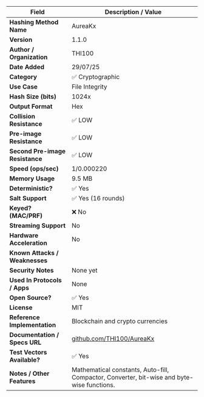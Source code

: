 | **Field**                       | **Description / Value**                                                                    |
|---------------------------------|--------------------------------------------------------------------------------------------|
| **Hashing Method Name**         | AureaKx                                                                                    |
| **Version**                     | 1.1.0                                                                                      |
| **Author / Organization**       | THI100                                                                                     |
| **Date Added**                  | 29/07/25                                                                                   |
| **Category**                    | ✅ Cryptographic                                                                            |
| **Use Case**                    | File Integrity                                                                             |
| **Hash Size (bits)**            | 1024x                                                                                      |
| **Output Format**               | Hex                                                                                        |
| **Collision Resistance**        | ✅ LOW                                                                                  |
| **Pre-image Resistance**        | ✅ LOW                                                                                  |
| **Second Pre-image Resistance** | ✅ LOW                                                                                  |
| **Speed (ops/sec)**             | 1/0.000220                                                                                 |
| **Memory Usage**                | 9.5 MB                                                                                     |
| **Deterministic?**              | ✅ Yes                                                                                      |
| **Salt Support**                | ✅ Yes (16 rounds)                                                                          |
| **Keyed? (MAC/PRF)**            | ❌ No                                                                                       |
| **Streaming Support**           | No                                                                                         |
| **Hardware Acceleration**       | No                                                                                         |
| **Known Attacks / Weaknesses**  | |ALL                                                                                       |
| **Security Notes**              | None yet                                                                                   |
| **Used In Protocols / Apps**    | None                                                                                       |
| **Open Source?**                | ✅ Yes                                                                                      |
| **License**                     | MIT                                                                                        |
| **Reference Implementation**    | Blockchain and crypto currencies                                                           |
| **Documentation / Specs URL**   | [github.com/THI100/AureaKx](https://github.com/THI100/AureaKx)                             |
| **Test Vectors Available?**     | ✅ Yes                                                                                      |
| **Notes / Other Features**      | Mathematical constants, Auto-fill, Compactor, Converter, bit-wise and byte-wise functions. |
